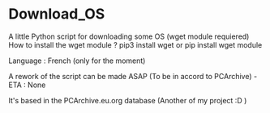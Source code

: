 # Download_OS
A little Python script for downloading some OS (wget module requiered)
How to install the wget module ?
pip3 install wget or pip install wget module

Language : French (only for the moment)

A rework of the script can be made ASAP (To be in accord to PCArchive) - ETA : None

It's based in the PCArchive.eu.org database (Another of my project :D )
